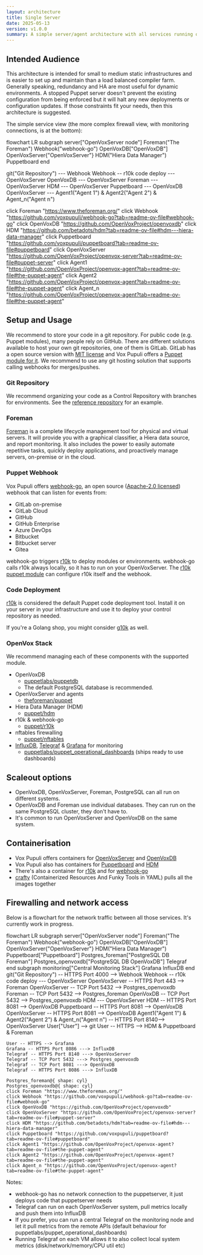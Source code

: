 ```yaml
---
layout: architecture
title: Single Server
date: 2025-05-13
version: v1.0.0
summary: A simple server/agent architecture with all services running on a single machine.
---
```


## Intended Audience

This architecture is intended for small to medium static infrastructures and is easier to set up and maintain than a load balanced compiler farm.
Generally speaking, redundancy and HA are most useful for dynamic environments.
A stopped Puppet server doesn't prevent the existing configuration from being enforced but it will halt any new deployments or configuration updates.
If those constraints fit your needs, then this architecture is suggested.

The simple service view (the more complex firewall view, with monitoring connections, is at the bottom):

<div class="mermaid">
flowchart LR
subgraph server["OpenVoxServer node"]
    Foreman("The Foreman")
    Webhook("webhook-go")
    OpenVoxDB["OpenVoxDB"]
    OpenVoxServer{"OpenVoxServer"}
    HDM("Hiera Data Manager")
    Puppetboard
end

git("Git Repository") --- Webhook
Webhook -- r10k code deploy --- OpenVoxServer
OpenVoxDB --- OpenVoxServer
Foreman --- OpenVoxServer
HDM --- OpenVoxServer
Puppetboard --- OpenVoxDB
OpenVoxServer --- Agent1("Agent 1") & Agent2("Agent 2") & Agent_n("Agent n")

click Foreman "<https://www.theforeman.org/>"
click Webhook "<https://github.com/voxpupuli/webhook-go?tab=readme-ov-file#webhook-go>"
click OpenVoxDB "<https://github.com/OpenVoxProject/openvoxdb>"
click HDM "<https://github.com/betadots/hdm?tab=readme-ov-file#hdm---hiera-data-manager>"
click Puppetboard "<https://github.com/voxpupuli/puppetboard?tab=readme-ov-file#puppetboard>"
click OpenVoxServer "<https://github.com/OpenVoxProject/openvox-server?tab=readme-ov-file#puppet-server>"
click Agent1 "<https://github.com/OpenVoxProject/openvox-agent?tab=readme-ov-file#the-puppet-agent>"
click Agent2 "<https://github.com/OpenVoxProject/openvox-agent?tab=readme-ov-file#the-puppet-agent>"
click Agent_n "<https://github.com/OpenVoxProject/openvox-agent?tab=readme-ov-file#the-puppet-agent>"
</div>

## Setup and Usage

We recommend to store your code in a git repository.
For public code (e.g. Puppet modules), many people rely on GitHub.
There are different solutions available to host your own git repositories, one of them is GitLab.
GitLab has a open source version with [MIT license](https://docs.gitlab.com/development/licensing/) and Vox Pupuli offers a [Puppet module for it](https://forge.puppet.com/modules/puppet/gitlab/readme).
We recommend to use any git hosting solution that supports calling webhooks for merges/pushes.

### Git Repository

We recommend organizing your code as a Control Repository with branches for
environments. See the [reference repository](https://github.com/puppetlabs/control-repo)
for an example.

### Foreman

[Foreman](https://www.theforeman.org) is a complete lifecycle management tool
for physical and virtual servers. It will provide you with a graphical
classifier, a Hiera data source, and report monitoring. It also includes the
power to easily automate repetitive tasks, quickly deploy applications, and
proactively manage servers, on-premise or in the cloud.

### Puppet Webhook

Vox Pupuli offers [webhook-go](https://github.com/voxpupuli/webhook-go?tab=readme-ov-file#webhook-go), an open source ([Apache-2.0 licensed](https://github.com/voxpupuli/webhook-go/blob/master/LICENSE)) webhook that can listen for events from:

* GitLab on-premise
* GitLab Cloud
* GitHub
* GitHub Enterprise
* Azure DevOps
* Bitbucket
* Bitbucket server
* Gitea

webhook-go triggers [r10k](https://github.com/puppetlabs/r10k?tab=readme-ov-file#r10k) to deploy modules or environments.
webhook-go calls r10k always locally, so it has to run on your OpenVoxServer.
The [r10k puppet module](https://forge.puppet.com/modules/puppet/r10k/readme) can configure r10k itself and the webhook.

### Code Deployment

[r10k](https://github.com/puppetlabs/r10k) is considered the default Puppet code deployment tool.
Install it on your server in your infrastructure and use it to deploy your control repository as needed.

If you're a Golang shop, you might consider [g10k](https://github.com/xorpaul/g10k) as well.

### OpenVox Stack

We recommend managing each of these components with the supported module.

* OpenVoxDB
  * [puppetlabs/puppetdb](https://forge.puppet.com/puppetlabs/puppetdb)
  * The default PostgreSQL database is recommended.
* OpenVoxServer and agents
  * [theforeman/puppet](https://forge.puppet.com/modules/theforeman/puppet)
* Hiera Data Manager (HDM)
  * [puppet/hdm](https://forge.puppet.com/modules/puppet/hdm)
* r10k & webhook-go
  * [puppet/r10k](https://forge.puppet.com/modules/puppet/r10k/readme)
* nftables firewalling
  * [puppet/nftables](https://forge.puppet.com/modules/puppet/nftables/readme)
* [InfluxDB](https://www.influxdata.com/products/influxdb/), [Telegraf](https://www.influxdata.com/time-series-platform/telegraf/) & [Grafana](https://grafana.com/oss/grafana/) for monitoring
  * [puppetlabs/puppet_operational_dashboards](https://forge.puppet.com/modules/puppetlabs/puppet_operational_dashboards/readme) (ships ready to use dashboards)

## Scaleout options

* OpenVoxDB, OpenVoxServer, Foreman, PostgreSQL can all run on different systems.
* OpenVoxDB and Foreman use individual databases. They can run on the same PostgreSQL cluster, they don't have to.
* It's common to run OpenVoxServer and OpenVoxDB on the same system.

## Containerisation

* Vox Pupuli offers containers for [OpenVoxServer](https://github.com/OpenVoxProject/container-openvoxserver?tab=readme-ov-file#openvox-server-container) and [OpenVoxDB](https://github.com/OpenVoxProject/container-openvoxdb?tab=readme-ov-file#openvox-db-container)
* Vox Pupuli also has containers for [Puppetboard](https://github.com/voxpupuli/puppetboard/pkgs/container/puppetboard) and [HDM](https://github.com/betadots/hdm/pkgs/container/hdm)
* There's also a container for [r10k](https://github.com/voxpupuli/container-r10k) and for [webhook-go](https://github.com/voxpupuli/container-r10k-webhook)
* [crafty](https://github.com/voxpupuli/crafty) (Containerized Resources And Funky Tools in YAML) pulls all the images together

## Firewalling and network access

Below is a flowchart for the network traffic between all those services.
It's currently work in progress.

<div class="mermaid">
flowchart LR
 subgraph server["OpenVoxServer node"]
        Foreman("The Foreman")
        Webhook("webhook-go")
        OpenVoxDB["OpenVoxDB"]
        OpenVoxServer{"OpenVoxServer"}
        HDM("Hiera Data Manager")
        Puppetboard["Puppetboard"]
        Postgres_foreman["PostgreSQL DB Foreman"]
        Postgres_openvoxdb["PostgreSQL DB OpenVoxDB"]
        Telegraf
  end
  subgraph monitoring["Central Monitoring Stack"]
    Grafana
    InfluxDB
  end
    git("Git Repository") -- HTTPS Port 4000 --> Webhook
    Webhook -- r10k code deploy --- OpenVoxServer
    OpenVoxServer -- HTTPS Port 443 --> Foreman
    OpenVoxServer -- TCP Port 5432 --> Postgres_openvoxdb
    Foreman -- TCP Port 5432 --> Postgres_foreman
    OpenVoxDB -- TCP Port 5432 --> Postgres_openvoxdb
    HDM --- OpenVoxServer
    HDM -- HTTPS Port 8081 --> OpenVoxDB
    Puppetboard -- HTTPS Port 8081 --> OpenVoxDB
    OpenVoxServer -- HTTPS Port 8081 --> OpenVoxDB
    Agent1("Agent 1") & Agent2("Agent 2") & Agent_n("Agent n") -- HTTPS Port 8140--> OpenVoxServer
    User["User"] --> git
    User -- HTTPS --> HDM & Puppetboard & Foreman

    User -- HTTPS --> Grafana
    Grafana -- HTTPS Port 8086 ---> InfluxDB
    Telegraf -- HTTPS Port 8140 ---> OpenVoxServer
    Telegraf -- TCP Port 5432 ---> Postgres_openvoxdb
    Telegraf -- TCP Port 8081 ---> OpenVoxDB
    Telegraf -- HTTPS Port 8086 ---> InfluxDB

    Postgres_foreman@{ shape: cyl}
    Postgres_openvoxdb@{ shape: cyl}
    click Foreman "https://www.theforeman.org/"
    click Webhook "https://github.com/voxpupuli/webhook-go?tab=readme-ov-file#webhook-go"
    click OpenVoxDB "https://github.com/OpenVoxProject/openvoxdb"
    click OpenVoxServer "https://github.com/OpenVoxProject/openvox-server?tab=readme-ov-file#puppet-server"
    click HDM "https://github.com/betadots/hdm?tab=readme-ov-file#hdm---hiera-data-manager"
    click Puppetboard "https://github.com/voxpupuli/puppetboard?tab=readme-ov-file#puppetboard"
    click Agent1 "https://github.com/OpenVoxProject/openvox-agent?tab=readme-ov-file#the-puppet-agent"
    click Agent2 "https://github.com/OpenVoxProject/openvox-agent?tab=readme-ov-file#the-puppet-agent"
    click Agent_n "https://github.com/OpenVoxProject/openvox-agent?tab=readme-ov-file#the-puppet-agent"
</div>

Notes:

* webhook-go has no network connection to the puppetserver, it just deploys code that puppetserver needs
* Telegraf can run on each OpenVoxServer system, pull metrics locally and push them into InfluxDB
* If you prefer, you can run a central Telegraf on the monitoring node and let it pull metrics from the remote APIs (default behaviour for puppetlabs/puppet_operational_dashboards)
* Running Telegraf on each VM allows it to also collect local system metrics (disk/network/memory/CPU util etc)
